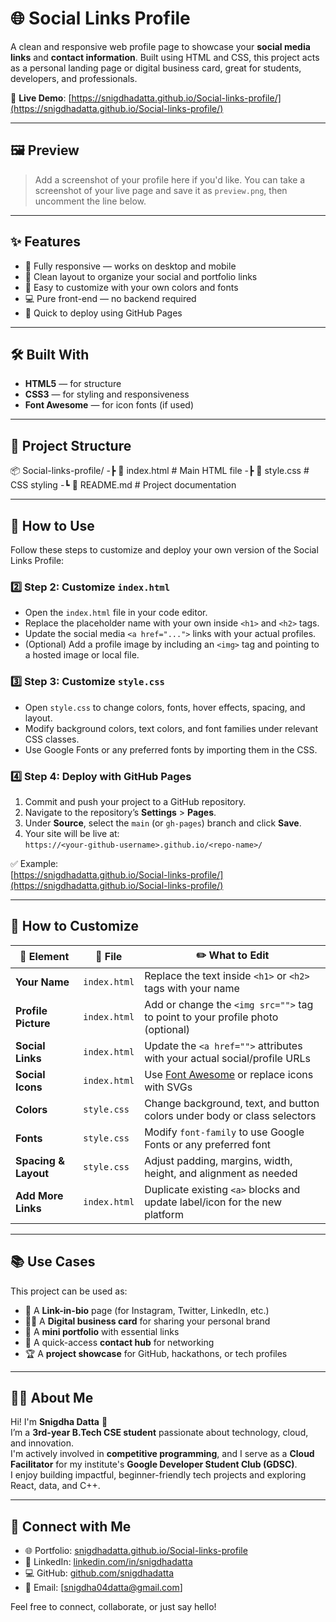 # 🌐 Social Links Profile

A clean and responsive web profile page to showcase your **social media links** and **contact information**. Built using HTML and CSS, this project acts as a personal landing page or digital business card, great for students, developers, and professionals.

📍 **Live Demo**: [https://snigdhadatta.github.io/Social-links-profile/](https://snigdhadatta.github.io/Social-links-profile/)

---

## 🖼️ Preview

> Add a screenshot of your profile here if you'd like. You can take a screenshot of your live page and save it as `preview.png`, then uncomment the line below.

<!-- ![Preview Screenshot](preview.png) -->

---

## ✨ Features

- 📱 Fully responsive — works on desktop and mobile
- 🔗 Clean layout to organize your social and portfolio links
- 🎨 Easy to customize with your own colors and fonts
- 💻 Pure front-end — no backend required
- 🚀 Quick to deploy using GitHub Pages

---

## 🛠️ Built With

- **HTML5** — for structure
- **CSS3** — for styling and responsiveness
- **Font Awesome** — for icon fonts (if used)

---

## 📁 Project Structure

📦 Social-links-profile/
-┣ 📄 index.html # Main HTML file
-┣ 📄 style.css # CSS styling
-┗ 📄 README.md # Project documentation


---

## 🚀 How to Use

Follow these steps to customize and deploy your own version of the Social Links Profile:

### 2️⃣ Step 2: Customize `index.html`

- Open the `index.html` file in your code editor.
- Replace the placeholder name with your own inside `<h1>` and `<h2>` tags.
- Update the social media `<a href="...">` links with your actual profiles.
- (Optional) Add a profile image by including an `<img>` tag and pointing to a hosted image or local file.

### 3️⃣ Step 3: Customize `style.css`

- Open `style.css` to change colors, fonts, hover effects, spacing, and layout.
- Modify background colors, text colors, and font families under relevant CSS classes.
- Use Google Fonts or any preferred fonts by importing them in the CSS.

### 4️⃣ Step 4: Deploy with GitHub Pages

1. Commit and push your project to a GitHub repository.
2. Navigate to the repository’s **Settings** > **Pages**.
3. Under **Source**, select the `main` (or `gh-pages`) branch and click **Save**.
4. Your site will be live at:  
   `https://<your-github-username>.github.io/<repo-name>/`

✅ Example:  
[https://snigdhadatta.github.io/Social-links-profile/](https://snigdhadatta.github.io/Social-links-profile/)


---

## 🔧 How to Customize

| 🔹 Element         | 📄 File         | ✏️ What to Edit                                                                 |
|-------------------|----------------|---------------------------------------------------------------------------------|
| **Your Name**     | `index.html`   | Replace the text inside `<h1>` or `<h2>` tags with your name                    |
| **Profile Picture**| `index.html`  | Add or change the `<img src="">` tag to point to your profile photo (optional) |
| **Social Links**  | `index.html`   | Update the `<a href="">` attributes with your actual social/profile URLs       |
| **Social Icons**  | `index.html`   | Use [Font Awesome](https://fontawesome.com/icons) or replace icons with SVGs   |
| **Colors**        | `style.css`    | Change background, text, and button colors under body or class selectors        |
| **Fonts**         | `style.css`    | Modify `font-family` to use Google Fonts or any preferred font                 |
| **Spacing & Layout**| `style.css`  | Adjust padding, margins, width, height, and alignment as needed                |
| **Add More Links**| `index.html`   | Duplicate existing `<a>` blocks and update label/icon for the new platform     |


---

## 📚 Use Cases

This project can be used as:

- 🔗 A **Link-in-bio** page (for Instagram, Twitter, LinkedIn, etc.)
- 🧑‍💼 A **Digital business card** for sharing your personal brand
- 💼 A **mini portfolio** with essential links
- 💬 A quick-access **contact hub** for networking
- 🏆 A **project showcase** for GitHub, hackathons, or tech profiles

---

## 🙋‍♀️ About Me

Hi! I'm **Snigdha Datta** 👋  
I’m a **3rd-year B.Tech CSE student** passionate about technology, cloud, and innovation.  
I'm actively involved in **competitive programming**, and I serve as a **Cloud Facilitator** for my institute's **Google Developer Student Club (GDSC)**.  
I enjoy building impactful, beginner-friendly tech projects and exploring React, data, and C++.

---

## 🤝 Connect with Me

- 🌐 Portfolio: [snigdhadatta.github.io/Social-links-profile](https://snigdhadatta.github.io/Social-links-profile/)
- 💼 LinkedIn: [linkedin.com/in/snigdhadatta](https://www.linkedin.com/in/snigdhadatta)
- 💻 GitHub: [github.com/snigdhadatta](https://github.com/snigdhadatta)
- 📧 Email: [snigdha04datta@gmail.com] <!-- Replace with your email if you'd like -->

Feel free to connect, collaborate, or just say hello!


